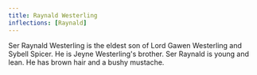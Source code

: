 ```yaml
---
title: Raynald Westerling
inflections: [Raynald]
---
```


Ser Raynald Westerling is the eldest son of Lord Gawen Westerling and Sybell Spicer. He is Jeyne Westerling's brother. Ser Raynald is young and lean. He has brown hair and a bushy mustache.


